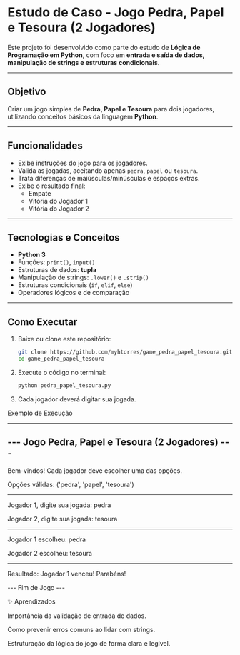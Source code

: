 # Estudo de Caso - Jogo Pedra, Papel e Tesoura (2 Jogadores)

Este projeto foi desenvolvido como parte do estudo de **Lógica de Programação em Python**, com foco em **entrada e saída de dados, manipulação de strings e estruturas condicionais**.

---

## Objetivo
Criar um jogo simples de **Pedra, Papel e Tesoura** para dois jogadores, utilizando conceitos básicos da linguagem **Python**.

---

## Funcionalidades
- Exibe instruções do jogo para os jogadores.
- Valida as jogadas, aceitando apenas `pedra`, `papel` ou `tesoura`.
- Trata diferenças de maiúsculas/minúsculas e espaços extras.
- Exibe o resultado final:
  - Empate
  - Vitória do Jogador 1
  - Vitória do Jogador 2

---

## Tecnologias e Conceitos
- **Python 3**
- Funções: `print()`, `input()`
- Estruturas de dados: **tupla**
- Manipulação de strings: `.lower()` e `.strip()`
- Estruturas condicionais (`if`, `elif`, `else`)
- Operadores lógicos e de comparação

---

## Como Executar
1. Baixe ou clone este repositório:
   ```bash
   git clone https://github.com/myhtorres/game_pedra_papel_tesoura.git
   cd game_pedra_papel_tesoura


2. Execute o código no terminal:
   ```bash
   python pedra_papel_tesoura.py

3. Cada jogador deverá digitar sua jogada.

Exemplo de Execução

------------------------------------------------------
--- Jogo Pedra, Papel e Tesoura (2 Jogadores) ---
------------------------------------------------------
Bem-vindos! 
Cada jogador deve escolher uma das opções.

Opções válidas: ('pedra', 'papel', 'tesoura')

-------------------------
Jogador 1, digite sua jogada: pedra

Jogador 2, digite sua jogada: tesoura

-------------------------
Jogador 1 escolheu: pedra

Jogador 2 escolheu: tesoura

-------------------------
Resultado: Jogador 1 venceu! Parabéns!

--- Fim de Jogo ---

✨ Aprendizados

Importância da validação de entrada de dados.

Como prevenir erros comuns ao lidar com strings.

Estruturação da lógica do jogo de forma clara e legível.
